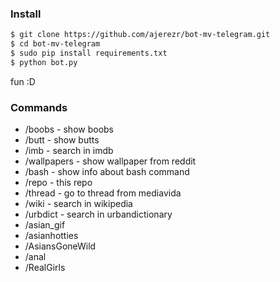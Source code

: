 ### Install
```sh
$ git clone https://github.com/ajerezr/bot-mv-telegram.git
$ cd bot-mv-telegram
$ sudo pip install requirements.txt
$ python bot.py
```
fun :D

### Commands
* /boobs - show boobs
* /butt - show butts
* /imb - search in imdb
* /wallpapers - show wallpaper from reddit
* /bash <command> - show info about bash command
* /repo - this repo
* /thread - go to thread from mediavida
* /wiki - search in wikipedia
* /urbdict - search in urbandictionary
* /asian_gif
* /asianhotties
* /AsiansGoneWild
* /anal
* /RealGirls
